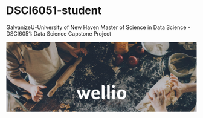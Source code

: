 # DSCI6051-student
GalvanizeU-University of New Haven Master of Science in Data Science - DSCI6051: Data Science Capstone Project

<img src='images/w-1.jpg' />
